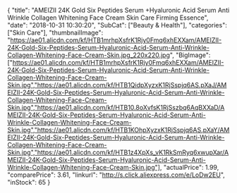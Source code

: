 {
	"title": "AMEIZII 24K Gold Six Peptides Serum +Hyaluronic Acid Serum Anti Wrinkle Collagen Whitening Face Cream Skin Care Firming Essence",
	"date": "2018-10-31 10:30:20",
	"SubCat": ["Beauty & Health"],
	"categories": ["Skin Care"],
	"thumbnailImage": "https://ae01.alicdn.com/kf/HTB1mrhpXsfrK1Rjy0Fmq6xhEXXam/AMEIZII-24K-Gold-Six-Peptides-Serum-Hyaluronic-Acid-Serum-Anti-Wrinkle-Collagen-Whitening-Face-Cream-Skin.jpg_220x220.jpg",
	"BigImage": ["https://ae01.alicdn.com/kf/HTB1mrhpXsfrK1Rjy0Fmq6xhEXXam/AMEIZII-24K-Gold-Six-Peptides-Serum-Hyaluronic-Acid-Serum-Anti-Wrinkle-Collagen-Whitening-Face-Cream-Skin.jpg","https://ae01.alicdn.com/kf/HTB1QidpXyzxK1RjSspjq6AS.pXaJ/AMEIZII-24K-Gold-Six-Peptides-Serum-Hyaluronic-Acid-Serum-Anti-Wrinkle-Collagen-Whitening-Face-Cream-Skin.jpg","https://ae01.alicdn.com/kf/HTB10.8oXvfsK1RjSszbq6AqBXXaD/AMEIZII-24K-Gold-Six-Peptides-Serum-Hyaluronic-Acid-Serum-Anti-Wrinkle-Collagen-Whitening-Face-Cream-Skin.jpg","https://ae01.alicdn.com/kf/HTB1KOhpXyzxK1RjSspjq6AS.pXaY/AMEIZII-24K-Gold-Six-Peptides-Serum-Hyaluronic-Acid-Serum-Anti-Wrinkle-Collagen-Whitening-Face-Cream-Skin.jpg","https://ae01.alicdn.com/kf/HTB1z4XpXs_vK1RkSmRyq6xwupXar/AMEIZII-24K-Gold-Six-Peptides-Serum-Hyaluronic-Acid-Serum-Anti-Wrinkle-Collagen-Whitening-Face-Cream-Skin.jpg"],
	"actualPrice": 1.99,
	"comparePrice": 3.61,
	"linkurl": "http://s.click.aliexpress.com/e/LoDw2EU",
	"inStock": 65
}
